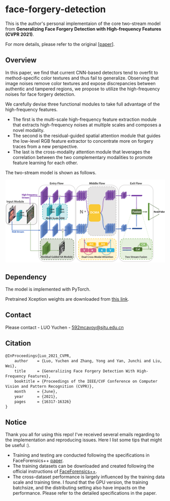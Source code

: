 # face-forgery-detection

This is the author's personal implementaion of the core two-stream model from **Generalizing Face Forgery Detection with High-frequency Features (CVPR 2021)**. 

For more details, please refer to the original [[paper](https://openaccess.thecvf.com/content/CVPR2021/html/Luo_Generalizing_Face_Forgery_Detection_With_High-Frequency_Features_CVPR_2021_paper.html)].

## Overview

In this paper, we find that current CNN-based detectors tend to overfit to method-specific color textures and thus fail to generalize. Observing that image noises remove color textures and expose discrepancies between authentic and tampered regions, we propose to utilize the high-frequency noises for face forgery detection.

We carefully devise three functional modules to take full advantage of the high-frequency features. 

- The first is the multi-scale high-frequency feature extraction module that extracts high-frequency noises at multiple scales and composes a novel modality. 
- The second is the residual-guided spatial attention module that guides the low-level RGB feature extractor to concentrate more on forgery traces from a new perspective. 
- The last is the cross-modality attention module that leverages the correlation between the two complementary modalities to promote feature learning for each other. 

The two-stream model is shown as follows.

![image-20210428105010020](img/pipeline.png)

## Dependency

The model is implemented with PyTorch.

Pretrained Xception weights are downloaded from [this link](http://data.lip6.fr/cadene/pretrainedmodels/xception-b5690688.pth).

## Contact

Please contact - LUO Yuchen - 592mcavoy@sjtu.edu.cn

## Citation

```
@InProceedings{Luo_2021_CVPR,
    author    = {Luo, Yuchen and Zhang, Yong and Yan, Junchi and Liu, Wei},
    title     = {Generalizing Face Forgery Detection With High-Frequency Features},
    booktitle = {Proceedings of the IEEE/CVF Conference on Computer Vision and Pattern Recognition (CVPR)},
    month     = {June},
    year      = {2021},
    pages     = {16317-16326}
}
```

## Notice
Thank you all for using this repo! I've received several emails regarding to the implementation and reproducing issues. Here I list some tips that might be useful :).
- Training and testing are conducted following the specifications in FaceForensics++ [paper](https://arxiv.org/abs/1901.08971).
- The training datasets can be downloaded and created following the official instructions of [FaceForensics++](https://github.com/ondyari/FaceForensics).
- The cross-dataset performance is largely influenced by the training data scale and training time. I found that the GPU version, the training batchsize, and the distributing setting also have impacts on the performance. Please refer to the detailed specifications in the paper.










